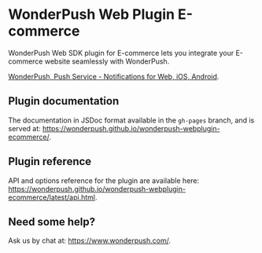 WonderPush Web Plugin E-commerce
=============================

WonderPush Web SDK plugin for E-commerce lets you integrate your E-commerce website seamlessly with WonderPush.

[WonderPush, Push Service - Notifications for Web, iOS, Android](https://www.wonderpush.com/).

Plugin documentation
--------------------

The documentation in JSDoc format available in the `gh-pages` branch,
and is served at:
https://wonderpush.github.io/wonderpush-webplugin-ecommerce/.


Plugin reference
----------------

API and options reference for the plugin are available here:
https://wonderpush.github.io/wonderpush-webplugin-ecommerce/latest/api.html.


Need some help?
---------------

Ask us by chat at: https://www.wonderpush.com/.
